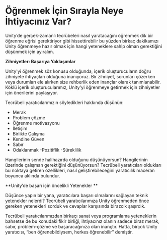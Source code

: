 # Öğrenmek İçin Sırayla Neye İhtiyacınız Var?

Unity’de gerçek-zamanlı tecrübeleri nasıl yaratacağını öğrenmek dik bir öğrenme eğrisi gerektiriyor gibi hissettirebilir bu yüzden birkaç dakikamızı Unity öğrenmeye hazır olmak için hangi yeteneklere sahip olman gerektiğini düşünmek için ayıralım. 

**Zihniyetler: Başarıya Yaklaşımlar**

Unity'yi öğrenmek söz konusu olduğunda, içerik oluşturucuların doğru zihniyete ihtiyaçları olduğuna inanıyoruz. Bir zihniyet, sorunları çözerken veya durumları ele alırken size rehberlik eden inançlar olarak tanımlanabilir. Köklü içerik oluşturucularımız, Unity'yi öğrenmeye getirmek için zihniyetler için önerilerini paylaşıyor.

Tecrübeli yaratıcılarımızın söyledikleri hakkında düşünün:

- Merak
- Problem çözme
- Öğrenme motivasyonu
- İletişim
- Birlikte Çalışma
- Kendine Güven
- Sabır 
- Odaklanmak
 -Pozitiflik
 -Süreklilik

Hangilerinin sende halihazırda olduğunu düşünüyorsun? Hangilerinin üzerinde çalışman gerektiğini düşünüyorsun? Tecrübeli yaratıcıları oldukları bu noktaya getiren özellikleri, nasıl geliştirebileceğini yaratıcılık maceran boyunca aklında bulundur. 

**Unity’de başarı için öncelikli Yetenekler **

Düşünce yapın bir yana, yaratıcılara başarı olmalarını sağlayan teknik yetenekler nelerdi? Tecrübeli yaratıcılarımıza Unity öğrenmeden önce gereken yetenekleri sorduk ve cevaplar karşısında birazcık şaşırdık.

Tecrübeli yaratıcılarımızdan birkaçı sanat veya programlama yeteneklerin bahsetse de bu konudaki fikir birliği, ihtiyacınız olanın sadece biraz merak, sabır, problem-çözme ve başaracağınıza olan inançtır. Hatta, birçok Unity yaratıcısı, “ben öğrenebildiysem, herkes öğrenebilir” demiştir.
